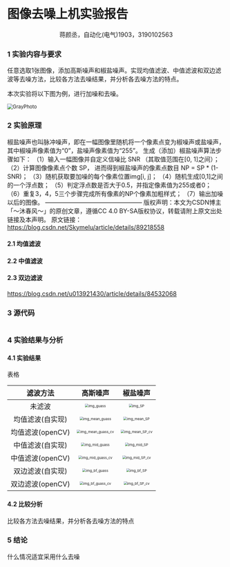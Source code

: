 # 图像去噪上机实验报告

<center>蒋颜丞，自动化(电气)1903，3190102563  </center>




### 1 实验内容与要求

任意选取1张图像，添加高斯噪声和椒盐噪声。实现均值滤波、中值滤波和双边滤波等去噪方法，比较各方法去噪结果，并分析各去噪方法的特点。

本次实验将以下图为例，进行加噪和去噪。

<img src="D:\浙江大学\课程\2022春夏课程\数字图像处理与机器视觉\CVprojects\Project3\report\GrayPhoto.jpg" alt="GrayPhoto" style="zoom:80%;" />



### 2 实验原理



椒盐噪声也叫脉冲噪声，即在一幅图像里随机将一个像素点变为椒噪声或盐噪声，其中椒噪声像素值为“0”，盐噪声像素值为“255”。
生成（添加）椒盐噪声算法步骤如下：
（1）输入一幅图像并自定义信噪比 SNR （其取值范围在[0, 1]之间）；
（2）计算图像像素点个数 SP， 进而得到椒盐噪声的像素点数目 NP = SP * (1-SNR)；
（3）随机获取要加噪的每个像素位置img[i, j]；
（4）随机生成[0,1]之间的一个浮点数；
（5）判定浮点数是否大于0.5，并指定像素值为255或者0；
（6）重复3，4，5三个步骤完成所有像素的NP个像素加粗样式；
（7）输出加噪以后的图像。
————————————————
版权声明：本文为CSDN博主「～沐春风～」的原创文章，遵循CC 4.0 BY-SA版权协议，转载请附上原文出处链接及本声明。
原文链接：https://blog.csdn.net/Skymelu/article/details/89218558



#### 2.1 均值滤波





#### 2.2 中值滤波





#### 2.3 双边滤波

https://blog.csdn.net/u013921430/article/details/84532068






### 3 源代码

```python

```



### 4 实验结果与分析

#### 4.1 实验结果

表格

|     滤波方法     |                           高斯噪声                           |                           椒盐噪声                           |
| :--------------: | :----------------------------------------------------------: | :----------------------------------------------------------: |
|      未滤波      | <img src="D:\浙江大学\课程\2022春夏课程\数字图像处理与机器视觉\CVprojects\Project3\report\img_guass.jpg" alt="img_guass" style="zoom:50%;" /> | <img src="D:\浙江大学\课程\2022春夏课程\数字图像处理与机器视觉\CVprojects\Project3\report\img_SP.jpg" alt="img_SP" style="zoom:50%;" /> |
| 均值滤波(自实现) | <img src="D:\浙江大学\课程\2022春夏课程\数字图像处理与机器视觉\CVprojects\Project3\report\img_mean_guass.jpg" alt="img_mean_guass" style="zoom:50%;" /> | <img src="D:\浙江大学\课程\2022春夏课程\数字图像处理与机器视觉\CVprojects\Project3\report\img_mean_SP.jpg" alt="img_mean_SP" style="zoom:50%;" /> |
| 均值滤波(openCV) | <img src="D:\浙江大学\课程\2022春夏课程\数字图像处理与机器视觉\CVprojects\Project3\report\img_mean_guass_cv.jpg" alt="img_mean_guass_cv" style="zoom:50%;" /> | <img src="D:\浙江大学\课程\2022春夏课程\数字图像处理与机器视觉\CVprojects\Project3\report\img_mean_SP_cv.jpg" alt="img_mean_SP_cv" style="zoom:50%;" /> |
| 中值滤波(自实现) | <img src="D:\浙江大学\课程\2022春夏课程\数字图像处理与机器视觉\CVprojects\Project3\report\img_mid_guass.jpg" alt="img_mid_guass" style="zoom:50%;" /> | <img src="D:\浙江大学\课程\2022春夏课程\数字图像处理与机器视觉\CVprojects\Project3\report\img_mid_SP.jpg" alt="img_mid_SP" style="zoom:50%;" /> |
| 中值滤波(openCV) | <img src="D:\浙江大学\课程\2022春夏课程\数字图像处理与机器视觉\CVprojects\Project3\report\img_mid_guass_cv.jpg" alt="img_mid_guass_cv" style="zoom:50%;" /> | <img src="D:\浙江大学\课程\2022春夏课程\数字图像处理与机器视觉\CVprojects\Project3\report\img_mid_SP_cv.jpg" alt="img_mid_SP_cv" style="zoom:50%;" /> |
| 双边滤波(自实现) | <img src="D:\浙江大学\课程\2022春夏课程\数字图像处理与机器视觉\CVprojects\Project3\report\img_bf_guass.jpg" alt="img_bf_guass" style="zoom:50%;" /> | <img src="D:\浙江大学\课程\2022春夏课程\数字图像处理与机器视觉\CVprojects\Project3\report\img_bf_SP.jpg" alt="img_bf_SP" style="zoom:50%;" /> |
| 双边滤波(openCV) | <img src="D:\浙江大学\课程\2022春夏课程\数字图像处理与机器视觉\CVprojects\Project3\report\img_bf_guass_cv.jpg" alt="img_bf_guass_cv" style="zoom:50%;" /> | <img src="D:\浙江大学\课程\2022春夏课程\数字图像处理与机器视觉\CVprojects\Project3\report\img_bf_SP_cv.jpg" alt="img_bf_SP_cv" style="zoom:50%;" /> |



#### 4.2 比较分析

比较各方法去噪结果，并分析各去噪方法的特点





### 5 结论

什么情况适宜采用什么去噪


